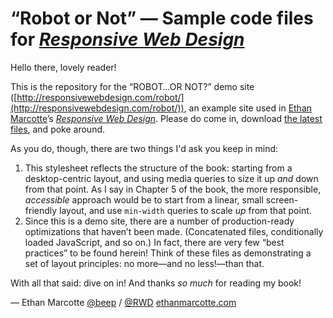 # “Robot or Not” — Sample code files for [<cite>Responsive Web Design</cite>](http://www.abookapart.com/products/responsive-web-design)

Hello there, lovely reader!

This is the repository for the “ROBOT…OR NOT?” demo site ([http://responsivewebdesign.com/robot/](http://responsivewebdesign.com/robot/)), an example site used in [Ethan Marcotte](http://ethanmarcotte.com/)’s <cite>[Responsive Web Design](http://www.abookapart.com/products/responsive-web-design)</cite>. Please do come in, download [the latest files](https://gitlab.com/beep/rwd-samplefiles/repository/archive.zip), and poke around.

As you do, though, there are two things I'd ask you keep in mind:

1. This stylesheet reflects the structure of the book: starting from a desktop-centric layout, and using media queries to size it up *and* down from that point. As I say in Chapter 5 of the book, the more responsible, *accessible* approach would be to start from a linear, small screen-friendly layout, and use `min-width` queries to scale *up* from that point.
2. Since this is a demo site, there are a number of production-ready optimizations that haven’t been made. (Concatenated files, conditionally loaded JavaScript, and so on.) In fact, there are very few “best practices” to be found herein! Think of these files as demonstrating a set of layout principles: no more—and no less!—than that.

With all that said: dive on in! And thanks _so much_ for reading my book!

— Ethan Marcotte
  [@beep](https://twitter.com/beep) / [@RWD](https://twitter.com/rwd)
  [ethanmarcotte.com](http://ethanmarcotte.com/)